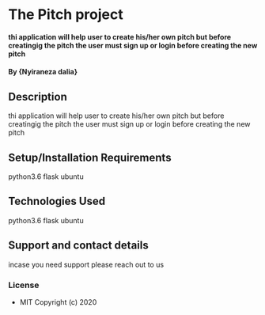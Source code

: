 # The Pitch project
####  thi application will help user to create his/her own pitch but before creatingig the pitch the user must sign up or login before creating the new pitch
#### By **{Nyiraneza dalia}**
## Description
  thi application will help user to create his/her own pitch but before creatingig the pitch the user must sign up or login before creating the new pitch
  ## Setup/Installation Requirements
 python3.6
 flask
 ubuntu
 ## Technologies Used
 python3.6
 flask
 ubuntu
 ## Support and contact details
 incase  you need support please reach out to us
 ### License
* MIT
Copyright (c) 2020